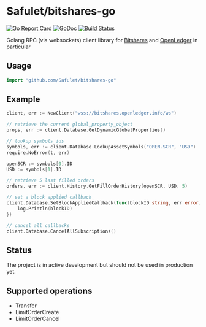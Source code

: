 # Safulet/bitshares-go
[![Go Report Card](https://goreportcard.com/badge/github.com/Safulet/bitshares-go)](https://goreportcard.com/report/github.com/Safulet/bitshares-go)
[![GoDoc](https://godoc.org/github.com/Safulet/bitshares-go?status.svg)](https://godoc.org/github.com/Safulet/bitshares-go)
[![Build Status](https://travis-ci.org/Safulet/bitshares-go.svg?branch=master)](https://travis-ci.org/Safulet/bitshares-go)


Golang RPC (via websockets) client library for [Bitshares](https://bitshares.org/) and [OpenLedger](https://openledger.io) in particular

## Usage

```go
import "github.com/Safulet/bitshares-go"
```

## Example
```go
client, err := NewClient("wss://bitshares.openledger.info/ws")

// retrieve the current global_property_object
props, err := client.Database.GetDynamicGlobalProperties()

// lookup symbols ids
symbols, err := client.Database.LookupAssetSymbols("OPEN.SCR", "USD")
require.NoError(t, err)

openSCR := symbols[0].ID
USD := symbols[1].ID

// retrieve 5 last filled orders
orders, err := client.History.GetFillOrderHistory(openSCR, USD, 5)

// set a block applied callback
client.Database.SetBlockAppliedCallback(func(blockID string, err error) {
    log.Println(blockID)
})

// cancel all callbacks
client.Database.CancelAllSubscriptions()

```
## Status
The project is in active development but should not be used in production yet.

## Supported operations
 - Transfer
 - LimitOrderCreate
 - LimitOrderCancel


